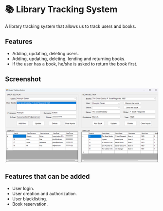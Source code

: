 ﻿# 📚 Library Tracking System

A library tracking system that allows us to track users and books.

## Features
- Adding, updating, deleting users.
- Adding, updating, deleting, lending and returning books.
- If the user has a book, he/she is asked to return the book first.

## Screenshot

![Library Tracking System](https://github.com/huseyineskan/CSharp-WinForms-Projects/blob/main/LibraryForm/screenshot.png)

## Features that can be added
- User login.
- User creation and authorization.
- User blacklisting.
- Book reservation.